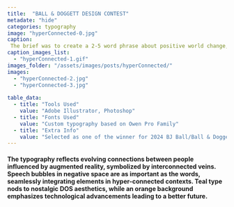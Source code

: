 ```yaml
---
title:  "BALL & DOGGETT DESIGN CONTEST"
metadate: "hide"
categories: typography
image: "hyperConnected-0.jpg"
caption: 
 The brief was to create a 2-5 word phrase about positive world change, for a design competition by Ball & Doggett paper company. The design needed to communicate this message through original typography.
caption_images_list: 
  - "hyperConnected-1.gif"
images_folder: "/assets/images/posts/hyperConnected/"
images: 
  - "hyperConnected-2.jpg"
  - "hyperConnected-3.jpg"
  
table_data:
  - title: "Tools Used"
    value: "Adobe Illustrator, Photoshop"
  - title: "Fonts Used"
    value: "Custom typography based on Owen Pro Family"
  - title: "Extra Info"
    value: "Selected as one of the winner for 2024 BJ Ball/Ball & Doggett GSM Student Design contest" 
---
```

#### The typography reflects evolving connections between people influenced by augmented reality, symbolized by interconnected veins. Speech bubbles in negative space are as important as the words, seamlessly integrating elements in hyper-connected contexts. Teal type nods to nostalgic DOS aesthetics, while an orange background emphasizes technological advancements leading to a better future.

<!--
<br>
↳ A flexible visual identity adapts to different aspect ratios while maintaining a consistentcy.
<br>
↳ Pistachio color is used appropriately throughout the graphics as an accent.
<br>
↳ A coaster was created using an abstract cow shape variation, incorporating traditional Italian pattern elements.
<br>
↳ For the campaign, G’ stands for Good, which connects with Australian culture: “G’day,” “G’People,” and “Great Gelato.”
<br>
↳ Merchandise was also created with the venue's heritage in mind, featuring the tagline.
-->
